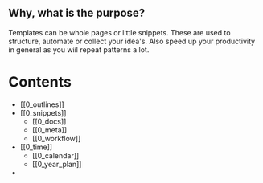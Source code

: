 
## Why, what is the purpose?
Templates can be whole pages or little snippets. These are used to structure, automate or collect your idea's. Also speed up your productivity in general as you wiil repeat patterns a lot. 
# Contents
- [[0_outlines]]
- [[0_snippets]]
	- [[0_docs]]
	- [[0_meta]]
	- [[0_workflow]]
- [[0_time]]
	- [[0_calendar]]
	- [[0_year_plan]]
- 